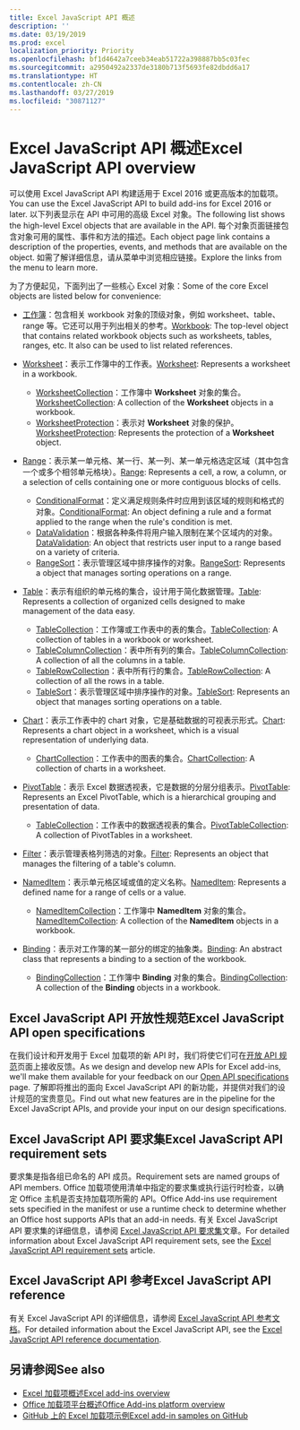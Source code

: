 ```yaml
---
title: Excel JavaScript API 概述
description: ''
ms.date: 03/19/2019
ms.prod: excel
localization_priority: Priority
ms.openlocfilehash: bf1d4642a7ceeb34eab51722a398887bb5c03fec
ms.sourcegitcommit: a2950492a2337de3180b713f5693fe82dbdd6a17
ms.translationtype: HT
ms.contentlocale: zh-CN
ms.lasthandoff: 03/27/2019
ms.locfileid: "30871127"
---
```

# <a name="excel-javascript-api-overview"></a><span data-ttu-id="6f326-102">Excel JavaScript API 概述</span><span class="sxs-lookup"><span data-stu-id="6f326-102">Excel JavaScript API overview</span></span>

<span data-ttu-id="6f326-103">可以使用 Excel JavaScript API 构建适用于 Excel 2016 或更高版本的加载项。</span><span class="sxs-lookup"><span data-stu-id="6f326-103">You can use the Excel JavaScript API to build add-ins for Excel 2016 or later.</span></span> <span data-ttu-id="6f326-104">以下列表显示在 API 中可用的高级 Excel 对象。</span><span class="sxs-lookup"><span data-stu-id="6f326-104">The following list shows the high-level Excel objects that are available in the API.</span></span> <span data-ttu-id="6f326-105">每个对象页面链接包含对象可用的属性、事件和方法的描述。</span><span class="sxs-lookup"><span data-stu-id="6f326-105">Each object page link contains a description of the properties, events, and methods that are available on the object.</span></span> <span data-ttu-id="6f326-106">如需了解详细信息，请从菜单中浏览相应链接。</span><span class="sxs-lookup"><span data-stu-id="6f326-106">Explore the links from the menu to learn more.</span></span>

<span data-ttu-id="6f326-107">为了方便起见，下面列出了一些核心 Excel 对象：</span><span class="sxs-lookup"><span data-stu-id="6f326-107">Some of the core Excel objects are listed below for convenience:</span></span> 

- <span data-ttu-id="6f326-108">[工作簿](/javascript/api/excel/excel.workbook)：包含相关 workbook 对象的顶级对象，例如 worksheet、table、range 等。它还可以用于列出相关的参考。</span><span class="sxs-lookup"><span data-stu-id="6f326-108">[Workbook](/javascript/api/excel/excel.workbook): The top-level object that contains related workbook objects such as worksheets, tables, ranges, etc. It also can be used to list related references.</span></span>

- <span data-ttu-id="6f326-109">[Worksheet](/javascript/api/excel/excel.worksheet)：表示工作簿中的工作表。</span><span class="sxs-lookup"><span data-stu-id="6f326-109">[Worksheet](/javascript/api/excel/excel.worksheet): Represents a worksheet in a workbook.</span></span> 
    - <span data-ttu-id="6f326-110">[WorksheetCollection](/javascript/api/excel/excel.worksheetcollection)：工作簿中 **Worksheet** 对象的集合。</span><span class="sxs-lookup"><span data-stu-id="6f326-110">[WorksheetCollection](/javascript/api/excel/excel.worksheetcollection): A collection of the **Worksheet** objects in a workbook.</span></span>
    - <span data-ttu-id="6f326-111">[WorksheetProtection](/javascript/api/excel/excel.worksheetprotection)：表示对 **Worksheet** 对象的保护。</span><span class="sxs-lookup"><span data-stu-id="6f326-111">[WorksheetProtection](/javascript/api/excel/excel.worksheetprotection): Represents the protection of a **Worksheet** object.</span></span>

- <span data-ttu-id="6f326-112">[Range](/javascript/api/excel/excel.range)：表示某一单元格、某一行、某一列、某一单元格选定区域（其中包含一个或多个相邻单元格块）。</span><span class="sxs-lookup"><span data-stu-id="6f326-112">[Range](/javascript/api/excel/excel.range): Represents a cell, a row, a column, or a selection of cells containing one or more contiguous blocks of cells.</span></span>
    - <span data-ttu-id="6f326-113">[ConditionalFormat](/javascript/api/excel/excel.conditionalformat)：定义满足规则条件时应用到该区域的规则和格式的对象。</span><span class="sxs-lookup"><span data-stu-id="6f326-113">[ConditionalFormat](/javascript/api/excel/excel.conditionalformat): An object defining a rule and a format applied to the range when the rule's condition is met.</span></span>
    - <span data-ttu-id="6f326-114">[DataValidation](/javascript/api/excel/excel.datavalidation)：根据各种条件将用户输入限制在某个区域内的对象。</span><span class="sxs-lookup"><span data-stu-id="6f326-114">[DataValidation](/javascript/api/excel/excel.datavalidation): An object that restricts user input to a range based on a variety of criteria.</span></span>
    - <span data-ttu-id="6f326-115">[RangeSort](/javascript/api/excel/excel.rangesort)：表示管理区域中排序操作的对象。</span><span class="sxs-lookup"><span data-stu-id="6f326-115">[RangeSort](/javascript/api/excel/excel.rangesort): Represents a object that manages sorting operations on a range.</span></span>

- <span data-ttu-id="6f326-116">[Table](/javascript/api/excel/excel.table)：表示有组织的单元格的集合，设计用于简化数据管理。</span><span class="sxs-lookup"><span data-stu-id="6f326-116">[Table](/javascript/api/excel/excel.table): Represents a collection of organized cells designed to make management of the data easy.</span></span>
    - <span data-ttu-id="6f326-117">[TableCollection](/javascript/api/excel/excel.tablecollection)：工作簿或工作表中的表的集合。</span><span class="sxs-lookup"><span data-stu-id="6f326-117">[TableCollection](/javascript/api/excel/excel.tablecollection): A collection of tables in a workbook or worksheet.</span></span>
    - <span data-ttu-id="6f326-118">[TableColumnCollection](/javascript/api/excel/excel.tablecolumncollection)：表中所有列的集合。</span><span class="sxs-lookup"><span data-stu-id="6f326-118">[TableColumnCollection](/javascript/api/excel/excel.tablecolumncollection): A collection of all the columns in a table.</span></span>
    - <span data-ttu-id="6f326-119">[TableRowCollection](/javascript/api/excel/excel.tablerowcollection)：表中所有行的集合。</span><span class="sxs-lookup"><span data-stu-id="6f326-119">[TableRowCollection](/javascript/api/excel/excel.tablerowcollection): A collection of all the rows in a table.</span></span>
    - <span data-ttu-id="6f326-120">[TableSort](/javascript/api/excel/excel.tablesort)：表示管理区域中排序操作的对象。</span><span class="sxs-lookup"><span data-stu-id="6f326-120">[TableSort](/javascript/api/excel/excel.tablesort): Represents an object that manages sorting operations on a table.</span></span>

- <span data-ttu-id="6f326-121">[Chart](/javascript/api/excel/excel.chart)：表示工作表中的 chart 对象，它是基础数据的可视表示形式。</span><span class="sxs-lookup"><span data-stu-id="6f326-121">[Chart](/javascript/api/excel/excel.chart): Represents a chart object in a worksheet, which is a visual representation of underlying data.</span></span>
    - <span data-ttu-id="6f326-122">[ChartCollection](/javascript/api/excel/excel.chartcollection)：工作表中的图表的集合。</span><span class="sxs-lookup"><span data-stu-id="6f326-122">[ChartCollection](/javascript/api/excel/excel.chartcollection): A collection of charts in a worksheet.</span></span>
    
- <span data-ttu-id="6f326-123">[PivotTable](/javascript/api/excel/excel.pivottable)：表示 Excel 数据透视表，它是数据的分层分组表示。</span><span class="sxs-lookup"><span data-stu-id="6f326-123">[PivotTable](/javascript/api/excel/excel.pivottable): Represents an Excel PivotTable, which is a hierarchical grouping and presentation of data.</span></span> 
    - <span data-ttu-id="6f326-124">[TableCollection](/javascript/api/excel/excel.pivottablecollection)：工作表中的数据透视表的集合。</span><span class="sxs-lookup"><span data-stu-id="6f326-124">[PivotTableCollection](/javascript/api/excel/excel.pivottablecollection): A collection of PivotTables in a worksheet.</span></span>

- <span data-ttu-id="6f326-125">[Filter](/javascript/api/excel/excel.filter)：表示管理表格列筛选的对象。</span><span class="sxs-lookup"><span data-stu-id="6f326-125">[Filter](/javascript/api/excel/excel.filter): Represents an object that manages the filtering of a table's column.</span></span>

- <span data-ttu-id="6f326-126">[NamedItem](/javascript/api/excel/excel.nameditem)：表示单元格区域或值的定义名称。</span><span class="sxs-lookup"><span data-stu-id="6f326-126">[NamedItem](/javascript/api/excel/excel.nameditem): Represents a defined name for a range of cells or a value.</span></span> 
    - <span data-ttu-id="6f326-127">[NamedItemCollection](/javascript/api/excel/excel.nameditemcollection)：工作簿中 **NamedItem** 对象的集合。</span><span class="sxs-lookup"><span data-stu-id="6f326-127">[NamedItemCollection](/javascript/api/excel/excel.nameditemcollection): A collection of the **NamedItem** objects in a workbook.</span></span>

- <span data-ttu-id="6f326-128">[Binding](/javascript/api/excel/excel.binding)：表示对工作簿的某一部分的绑定的抽象类。</span><span class="sxs-lookup"><span data-stu-id="6f326-128">[Binding](/javascript/api/excel/excel.binding): An abstract class that represents a binding to a section of the workbook.</span></span>
    - <span data-ttu-id="6f326-129">[BindingCollection](/javascript/api/excel/excel.bindingcollection)：工作簿中 **Binding** 对象的集合。</span><span class="sxs-lookup"><span data-stu-id="6f326-129">[BindingCollection](/javascript/api/excel/excel.bindingcollection): A collection of the **Binding** objects in a workbook.</span></span>

## <a name="excel-javascript-api-open-specifications"></a><span data-ttu-id="6f326-130">Excel JavaScript API 开放性规范</span><span class="sxs-lookup"><span data-stu-id="6f326-130">Excel JavaScript API open specifications</span></span>

<span data-ttu-id="6f326-131">在我们设计和开发用于 Excel 加载项的新 API 时，我们将使它们可在[开放 API 规范](../openspec.md)页面上接收反馈。</span><span class="sxs-lookup"><span data-stu-id="6f326-131">As we design and develop new APIs for Excel add-ins, we'll make them available for your feedback on our [Open API specifications](../openspec.md) page.</span></span> <span data-ttu-id="6f326-132">了解即将推出的面向 Excel JavaScript API 的新功能，并提供对我们的设计规范的宝贵意见。</span><span class="sxs-lookup"><span data-stu-id="6f326-132">Find out what new features are in the pipeline for the Excel JavaScript APIs, and provide your input on our design specifications.</span></span>

## <a name="excel-javascript-api-requirement-sets"></a><span data-ttu-id="6f326-133">Excel JavaScript API 要求集</span><span class="sxs-lookup"><span data-stu-id="6f326-133">Excel JavaScript API requirement sets</span></span>

<span data-ttu-id="6f326-134">要求集是指各组已命名的 API 成员。</span><span class="sxs-lookup"><span data-stu-id="6f326-134">Requirement sets are named groups of API members.</span></span> <span data-ttu-id="6f326-135">Office 加载项使用清单中指定的要求集或执行运行时检查，以确定 Office 主机是否支持加载项所需的 API。</span><span class="sxs-lookup"><span data-stu-id="6f326-135">Office Add-ins use requirement sets specified in the manifest or use a runtime check to determine whether an Office host supports APIs that an add-in needs.</span></span> <span data-ttu-id="6f326-136">有关 Excel JavaScript API 要求集的详细信息，请参阅 [Excel JavaScript API 要求集](../requirement-sets/excel-api-requirement-sets.md)文章。</span><span class="sxs-lookup"><span data-stu-id="6f326-136">For detailed information about Excel JavaScript API requirement sets, see the [Excel JavaScript API requirement sets](../requirement-sets/excel-api-requirement-sets.md) article.</span></span>

## <a name="excel-javascript-api-reference"></a><span data-ttu-id="6f326-137">Excel JavaScript API 参考</span><span class="sxs-lookup"><span data-stu-id="6f326-137">Excel JavaScript API reference</span></span>

<span data-ttu-id="6f326-138">有关 Excel JavaScript API 的详细信息，请参阅 [Excel JavaScript API 参考文档](/javascript/api/excel)。</span><span class="sxs-lookup"><span data-stu-id="6f326-138">For detailed information about the Excel JavaScript API, see the [Excel JavaScript API reference documentation](/javascript/api/excel).</span></span>

## <a name="see-also"></a><span data-ttu-id="6f326-139">另请参阅</span><span class="sxs-lookup"><span data-stu-id="6f326-139">See also</span></span>

- [<span data-ttu-id="6f326-140">Excel 加载项概述</span><span class="sxs-lookup"><span data-stu-id="6f326-140">Excel add-ins overview</span></span>](/office/dev/add-ins/excel/excel-add-ins-overview)
- [<span data-ttu-id="6f326-141">Office 加载项平台概述</span><span class="sxs-lookup"><span data-stu-id="6f326-141">Office Add-ins platform overview</span></span>](/office/dev/add-ins/overview/office-add-ins)
- [<span data-ttu-id="6f326-142">GitHub 上的 Excel 加载项示例</span><span class="sxs-lookup"><span data-stu-id="6f326-142">Excel add-in samples on GitHub</span></span>](https://github.com/OfficeDev?utf8=%E2%9C%93&q=Excel)
